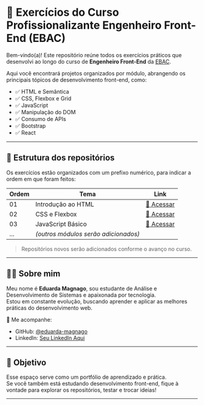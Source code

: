 # 🧠 Exercícios do Curso Profissionalizante Engenheiro Front-End (EBAC)

Bem-vindo(a)! Este repositório reúne todos os exercícios práticos que desenvolvi ao longo do curso de **Engenheiro Front-End** da [EBAC](https://ebaconline.com.br/).

Aqui você encontrará projetos organizados por módulo, abrangendo os principais tópicos de desenvolvimento front-end, como:

- ✅ HTML e Semântica
- ✅ CSS, Flexbox e Grid
- ✅ JavaScript
- ✅ Manipulação do DOM
- ✅ Consumo de APIs
- ✅ Bootstrap
- ✅ React 

---

## 📁 Estrutura dos repositórios

Os exercícios estão organizados com um prefixo numérico, para indicar a ordem em que foram feitos:

| Ordem | Tema                              | Link |
|-------|-----------------------------------|------|
| 01    | Introdução ao HTML                | [🔗 Acessar](https://github.com/ebac-frontend/01-html-introducao) |
| 02    | CSS e Flexbox                     | [🔗 Acessar](https://github.com/ebac-frontend/02-css-flexbox) |
| 03    | JavaScript Básico                 | [🔗 Acessar](https://github.com/ebac-frontend/03-js-basico) |
| ...   | *(outros módulos serão adicionados)* | |

> Repositórios novos serão adicionados conforme o avanço no curso. 

---

## 👩‍💻 Sobre mim

Meu nome é **Eduarda Magnago**, sou estudante de Análise e Desenvolvimento de Sistemas e apaixonada por tecnologia.  
Estou em constante evolução, buscando aprender e aplicar as melhores práticas do desenvolvimento web.

🔗 Me acompanhe:
- GitHub: [@eduarda-magnago](https://github.com/eduarda-magnago)
- LinkedIn: [Seu LinkedIn Aqui](https://linkedin.com/in/eduarda-magnago)

---

## 🚀 Objetivo

Esse espaço serve como um portfólio de aprendizado e prática.  
Se você também está estudando desenvolvimento front-end, fique à vontade para explorar os repositórios, testar e trocar ideias!

---

